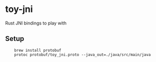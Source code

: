 # toy-jni
Rust JNI bindings to play with


## Setup
```
    brew install protobuf
    protoc protobuf/toy_jni.proto --java_out=./java/src/main/java
```